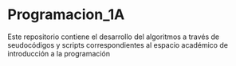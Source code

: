 # Programacion_1A
Este repositorio contiene el desarrollo  del algoritmos a través de seudocódigos y scripts correspondientes al espacio académico de introducción  a la programación 
